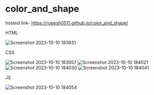 # color_and_shape
hosted link- https://rupesh0511.github.io/color_and_shape/

HTML

![Screenshot 2023-10-10 183931](https://github.com/rupesh0511/color_and_shape/assets/69234169/13be47c2-3a73-40bf-951b-2650136c87fb)

CSS

![Screenshot 2023-10-10 183957](https://github.com/rupesh0511/color_and_shape/assets/69234169/3cdf9c6d-f773-4f18-8c86-998482303c1d)
![Screenshot 2023-10-10 184021](https://github.com/rupesh0511/color_and_shape/assets/69234169/6af20343-9d87-42c6-bd3c-04989af9cd6a)
![Screenshot 2023-10-10 184030](https://github.com/rupesh0511/color_and_shape/assets/69234169/35e3f4cc-d1df-4502-90a4-92ef2d738597)
![Screenshot 2023-10-10 184041](https://github.com/rupesh0511/color_and_shape/assets/69234169/aad5a043-2665-483f-ad02-073b4238d9ef)

JS

![Screenshot 2023-10-10 184054](https://github.com/rupesh0511/color_and_shape/assets/69234169/ad3c49c7-608b-422f-8d04-59b6df2ee492)



